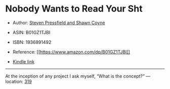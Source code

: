 # Nobody Wants to Read Your Sht

* Author: [Steven Pressfield and Shawn Coyne](https://www.amazon.com/Steven-Pressfield/e/B000AQ8R8Q/ref=dp_byline_cont_ebooks_1)
* ASIN: B01GZ1TJBI
* ISBN: 1936891492



* Reference: [[https://www.amazon.com/dp/B01GZ1TJBI]]
* [Kindle link](kindle://book?action=open&asin=B01GZ1TJBI)


---
At the inception of any project I ask myself, “What is the concept?” — location: [319](kindle://book?action=open&asin=B01GZ1TJBI&location=319)

